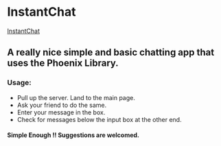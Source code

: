 # InstantChat
[InstantChat](https://instantchat.io/assets/logo_new.png)


## A really nice simple and basic chatting app that uses the Phoenix Library.

### Usage:
* Pull up the server. Land to the main page.
* Ask your friend to do the same.
* Enter your message in the box.
* Check for messages below the input box at the other end.

#### Simple Enough !! Suggestions are welcomed.

